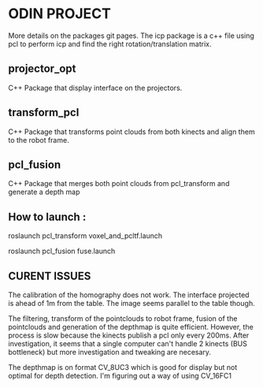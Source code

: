 # ODIN PROJECT

More details on the packages git pages.
The icp package is a c++ file using pcl to perform icp and find the right rotation/translation matrix.

## projector_opt

C++ Package that display interface on the projectors.

## transform_pcl

C++ Package that transforms point clouds from both kinects and align them to the robot frame.

## pcl_fusion

C++ Package that merges both point clouds from pcl_transform and generate a depth map

## How to launch :

roslaunch pcl_transform voxel_and_pcltf.launch

roslaunch pcl_fusion fuse.launch


## CURENT ISSUES

The calibration of the homography does not work. The interface projected is ahead of 1m from the table.
The image seems parallel to  the table though.

The filtering, transform of the pointclouds to robot frame, fusion of the pointclouds and generation of the depthmap 
is quite efficient. However, the process is slow because the kinects publish a pcl only every 200ms.
After investigation, it seems that a single computer can't handle 2 kinects (BUS bottleneck) but more investigation and tweaking are necesary.

The depthmap is on format CV_8UC3 which is good for display but not optimal for depth detection. I'm figuring out a way of using CV_16FC1

